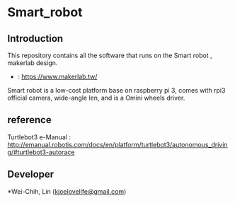 # Smart_robot

## Introduction

This repository contains all the software that runs on the Smart robot , makerlab design.

* : https://www.makerlab.tw/

Smart robot is a low-cost platform base on raspberry pi 3, comes with rpi3 official camera, wide-angle len, and is a Omini wheels driver.

## reference

Turtlebot3 e-Manual : http://emanual.robotis.com/docs/en/platform/turtlebot3/autonomous_driving/#turtlebot3-autorace

## Developer

*Wei-Chih, Lin (kjoelovelife@gmail.com)

